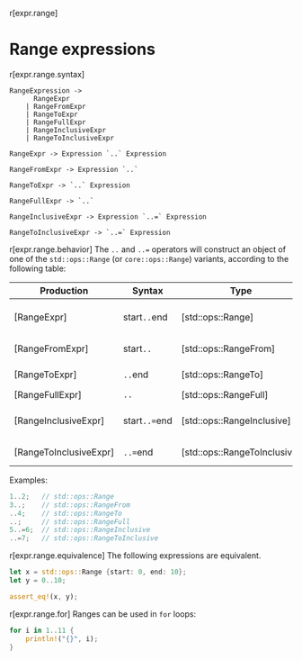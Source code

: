 r[expr.range]
# Range expressions

r[expr.range.syntax]
```grammar,expressions
RangeExpression ->
      RangeExpr
    | RangeFromExpr
    | RangeToExpr
    | RangeFullExpr
    | RangeInclusiveExpr
    | RangeToInclusiveExpr

RangeExpr -> Expression `..` Expression

RangeFromExpr -> Expression `..`

RangeToExpr -> `..` Expression

RangeFullExpr -> `..`

RangeInclusiveExpr -> Expression `..=` Expression

RangeToInclusiveExpr -> `..=` Expression
```

r[expr.range.behavior]
The `..` and `..=` operators will construct an object of one of the `std::ops::Range` (or `core::ops::Range`) variants, according to the following table:

| Production             | Syntax        | Type                         | Range                 |
|------------------------|---------------|------------------------------|-----------------------|
| [RangeExpr]            | start`..`end  | [std::ops::Range]            | start &le; x &lt; end |
| [RangeFromExpr]        | start`..`     | [std::ops::RangeFrom]        | start &le; x          |
| [RangeToExpr]          | `..`end       | [std::ops::RangeTo]          |            x &lt; end |
| [RangeFullExpr]        | `..`          | [std::ops::RangeFull]        |            -          |
| [RangeInclusiveExpr]   | start`..=`end | [std::ops::RangeInclusive]   | start &le; x &le; end |
| [RangeToInclusiveExpr] | `..=`end      | [std::ops::RangeToInclusive] |            x &le; end |

Examples:

```rust
1..2;   // std::ops::Range
3..;    // std::ops::RangeFrom
..4;    // std::ops::RangeTo
..;     // std::ops::RangeFull
5..=6;  // std::ops::RangeInclusive
..=7;   // std::ops::RangeToInclusive
```

r[expr.range.equivalence]
The following expressions are equivalent.

```rust
let x = std::ops::Range {start: 0, end: 10};
let y = 0..10;

assert_eq!(x, y);
```

r[expr.range.for]
Ranges can be used in `for` loops:

```rust
for i in 1..11 {
    println!("{}", i);
}
```
